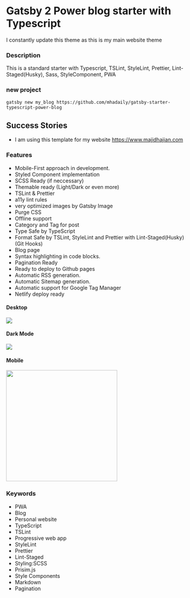 # Gatsby 2 Power blog starter with Typescript

I constantly update this theme as this is my main website theme

### Description

This is a standard starter with Typescript, TSLint, StyleLint, Prettier, Lint-Staged(Husky), Sass, StyleComponent, PWA

### new project

```
gatsby new my_blog https://github.com/mhadaily/gatsby-starter-typescript-power-blog
```

## Success Stories

- I am using this template for my website <https://www.majidhajian.com>

### Features

- Mobile-First approach in development.
- Styled Component implementation
- SCSS Ready (if neccessary)
- Themable ready (Light/Dark or even more)
- TSLint & Prettier
- a11y lint rules
- very optimized images by Gatsby Image
- Purge CSS
- Offline support
- Category and Tag for post
- Type Safe by TypeScript
- Format Safe by TSLint, StyleLint and Prettier with Lint-Staged(Husky) (Git Hooks)
- Blog page
- Syntax highlighting in code blocks.
- Pagination Ready
- Ready to deploy to Github pages
- Automatic RSS generation.
- Automatic Sitemap generation.
- Automatic support for Google Tag Manager
- Netlify deploy ready

#### Desktop

<img src="https://raw.githubusercontent.com/mhadaily/gatsby-starter-typescript-power-blog/master/desktop.png">

#### Dark Mode

<img src="https://raw.githubusercontent.com/mhadaily/gatsby-starter-typescript-power-blog/master/desktop-dark.png">

#### Mobile

<img src="https://raw.githubusercontent.com/mhadaily/gatsby-starter-typescript-power-blog/master/mobile.png" width="300px">

### Keywords

- PWA
- Blog
- Personal website
- TypeScript
- TSLint
- Progressive web app
- StyleLint
- Prettier
- Lint-Staged
- Styling:SCSS
- Prisim.js
- Style Components
- Markdown
- Pagination

